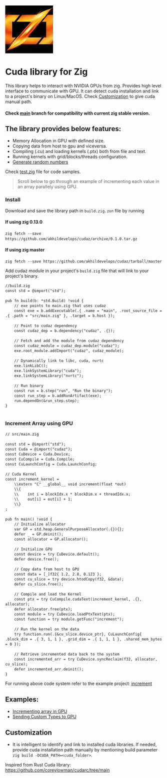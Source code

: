 ![AI Generated](cuda_zig.jpeg)
# Cuda library for Zig
This library helps to interact with NVIDIA GPUs from zig. Provides high level interface to communicate with GPU. It can detect cuda installation and link to a project's binary on Linux/MacOS. Check [Customization](https://github.com/akhildevelops/cudaz/tree/main#Customization) to give cuda manual path.

#### Check [main](https://github.com/akhildevelops/cudaz/tree/main) branch for compatibility with current zig stable version.

## The library provides below features:
- Memory Allocation in GPU with defined size.
- Copying data from host to gpu and viceversa.
- Compiling (.cu) and loading kernels (.ptx) both from file and text.
- Running kernels with grid/blocks/threads configuration.
- [Generate random numbers](test/rng.zig)

Check [test.zig](./test.zig) file for code samples.

>Scroll below to go through an example of incrementing each value in an array parallely using GPU.

### Install
Download and save the library path in `build.zig.zon` file by running

#### If using zig 0.13.0
`zig fetch --save https://github.com/akhildevelops/cudaz/archive/0.1.0.tar.gz`

#### If using zig master
`zig fetch --save https://github.com/akhildevelops/cudaz/tarball/master`

Add cudaz module in your project's `build.zig` file that will link to your project's binary.
```zig
//build.zig
const std = @import("std");

pub fn build(b: *std.Build) !void {
    // exe points to main.zig that uses cudaz
    const exe = b.addExecutable(.{ .name = "main", .root_source_file = .{ .path = "src/main.zig" }, .target = b.host });

    // Point to cudaz dependency
    const cudaz_dep = b.dependency("cudaz", .{});

    // Fetch and add the module from cudaz dependency
    const cudaz_module = cudaz_dep.module("cudaz");
    exe.root_module.addImport("cudaz", cudaz_module);

    // Dynamically link to libc, cuda, nvrtc
    exe.linkLibC();
    exe.linkSystemLibrary("cuda");
    exe.linkSystemLibrary("nvrtc");

    // Run binary
    const run = b.step("run", "Run the binary");
    const run_step = b.addRunArtifact(exe);
    run.dependOn(&run_step.step);
}


```

### Increment Array using GPU
```zig
// src/main.zig

const std = @import("std");
const Cuda = @import("cudaz");
const CuDevice = Cuda.Device;
const CuCompile = Cuda.Compile;
const CuLaunchConfig = Cuda.LaunchConfig;

// Cuda Kernel
const increment_kernel =
    \\extern "C" __global__ void increment(float *out)
    \\{
    \\    int i = blockIdx.x * blockDim.x + threadIdx.x;
    \\    out[i] = out[i] + 1;
    \\}
;

pub fn main() !void {
    // Initialize allocator
    var GP = std.heap.GeneralPurposeAllocator(.{}){};
    defer _ = GP.deinit();
    const allocator = GP.allocator();

    // Initialize GPU
    const device = try CuDevice.default();
    defer device.free();

    // Copy data from host to GPU
    const data = [_]f32{ 1.2, 2.8, 0.123 };
    const cu_slice = try device.htodCopy(f32, &data);
    defer cu_slice.free();

    // Compile and load the Kernel
    const ptx = try CuCompile.cudaText(increment_kernel, .{}, allocator);
    defer allocator.free(ptx);
    const module = try CuDevice.loadPtxText(ptx);
    const function = try module.getFunc("increment");

    // Run the kernel on the data
    try function.run(.{&cu_slice.device_ptr}, CuLaunchConfig{ .block_dim = .{ 3, 1, 1 }, .grid_dim = .{ 1, 1, 1 }, .shared_mem_bytes = 0 });

    // Retrieve incremented data back to the system
    const incremented_arr = try CuDevice.syncReclaim(f32, allocator, cu_slice);
    defer incremented_arr.deinit();
}
```
For running above code system refer to the example project: [increment](./example/increment)

## Examples:
- [Incrementing array in GPU](example/increment/)
- [Sending Custom Types to GPU](example/custom_type/)

## Customization
- It is intelligent to identify and link to installed cuda libraries. If needed, provide cuda installation path manually by mentioning build parameter `zig build -DCUDA_PATH=<cuda_folder>`.

Inspired from Rust Cuda library: https://github.com/coreylowman/cudarc/tree/main
